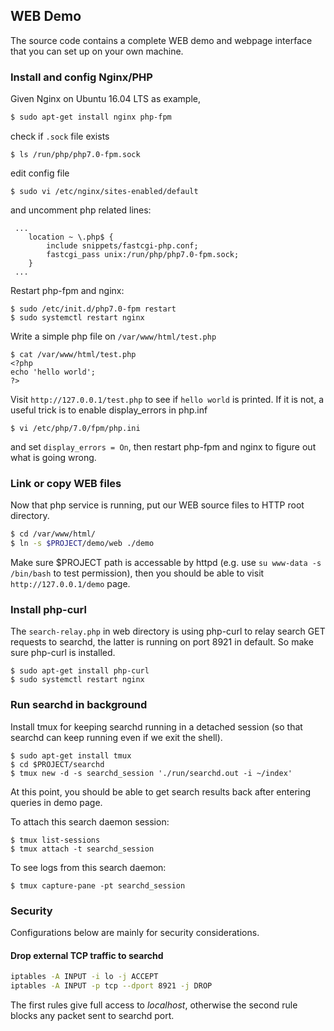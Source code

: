 ## WEB Demo
The source code contains a complete WEB demo and webpage interface that
you can set up on your own machine.

### Install and config Nginx/PHP
Given Nginx on Ubuntu 16.04 LTS as example,
```sh
$ sudo apt-get install nginx php-fpm
```

check if `.sock` file exists
```
$ ls /run/php/php7.0-fpm.sock
```

edit config file
```
$ sudo vi /etc/nginx/sites-enabled/default
```

and uncomment php related lines:
```
 ...
	location ~ \.php$ {
		include snippets/fastcgi-php.conf;
		fastcgi_pass unix:/run/php/php7.0-fpm.sock;
	}
 ...
```

Restart php-fpm and nginx:
```
$ sudo /etc/init.d/php7.0-fpm restart
$ sudo systemctl restart nginx
```

Write a simple php file on `/var/www/html/test.php`
```
$ cat /var/www/html/test.php
<?php
echo 'hello world';
?>
```

Visit `http://127.0.0.1/test.php` to see if `hello world` is
printed. If it is not, a useful trick is to enable
display\_errors in php.inf
```
$ vi /etc/php/7.0/fpm/php.ini
```
and set `display_errors = On`, then restart php-fpm and nginx
to figure out what is going wrong.

### Link or copy WEB files
Now that php service is running, put our WEB source files to
HTTP root directory.

```sh
$ cd /var/www/html/
$ ln -s $PROJECT/demo/web ./demo
```
Make sure $PROJECT path is accessable by httpd (e.g. use `su www-data -s /bin/bash` to test permission), then
you should be able to visit `http://127.0.0.1/demo` page.

### Install php-curl
The `search-relay.php` in web directory is using php-curl to relay
search GET requests to searchd, the latter is running on port 8921 in
default. So make sure php-curl is installed.
```
$ sudo apt-get install php-curl
$ sudo systemctl restart nginx
```

### Run searchd in background

Install tmux for keeping searchd running in a detached session
(so that searchd can keep running even if we exit the shell).
```
$ sudo apt-get install tmux
$ cd $PROJECT/searchd
$ tmux new -d -s searchd_session './run/searchd.out -i ~/index'
```

At this point, you should be able to get search results back after
entering queries in demo page.

To attach this search daemon session:
```
$ tmux list-sessions
$ tmux attach -t searchd_session
```

To see logs from this search daemon:
```
$ tmux capture-pane -pt searchd_session
```

### Security
Configurations below are mainly for security considerations.

#### Drop external TCP traffic to searchd
```sh
iptables -A INPUT -i lo -j ACCEPT
iptables -A INPUT -p tcp --dport 8921 -j DROP
```
The first rules give full access to *localhost*, otherwise the second
rule blocks any packet sent to searchd port.
